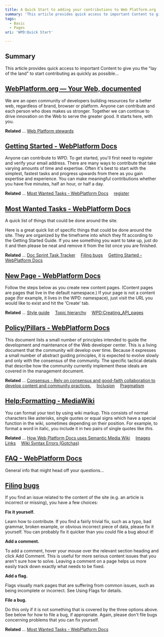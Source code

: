 ```yaml
---
title: A Quick Start to adding your contributions to Web Platform.org
summary: 'This article provides quick access to important Content to give you the &quot;lay of the land&quot; to start contributing as quickly as possible...'
tags:
  - Basic
  - Pages
uri: 'WPD:Quick Start'

---
```

## <span>Summary</span>

This article provides quick access to important Content to give you the &quot;lay of the land&quot; to start contributing as quickly as possible...

## <span>[WebPlatform.org — Your Web, documented](http://www.webplatform.org/)</span>

We are an open community of developers building resources for a better web, regardless of brand, browser or platform. Anyone can contribute and each person who does makes us stronger. Together we can continue to drive innovation on the Web to serve the greater good. It starts here, with you.

**Related** ... [Web Platform stewards](http://webplatform.org/stewards/) 

## <span>[Getting Started - WebPlatform Docs](http://docs.webplatform.org/wiki/WPD:Getting_Started)</span>

Anyone can contribute to WPD. To get started, you'll first need to register and verify your email address. There are many ways to contribute that take varying amounts of time and expertise. Often it's best to start with the simplest, fastest tasks and progress upwards from there as you gain expertise and experience. You can make meaningful contributions whether you have five minutes, half an hour, or half a day.

**Related** ... [Most Wanted Tasks - WebPlatform Docs](http://docs.webplatform.org/wiki/WPD:Most_Wanted_Tasks)  [register](http://docs.webplatform.org/w/index.php?title=Special:UserLogin&type=signup) 

## <span>[Most Wanted Tasks - WebPlatform Docs](http://docs.webplatform.org/wiki/WPD:Most_Wanted_Tasks)</span>

A quick list of things that could be done around the site.

Here is a great quick list of specific things that could be done around the site. They are organized by the timeframe into which they fit according to the Getting Started Guide. If you see something you want to take up, just do it and then please be neat and remove it from the list once you are finished.

**Related** ... [Doc Sprint Task Tracker](https://docs.google.com/spreadsheet/ccc?key=0Aoc3F7WkVTNUdGg1UnVCakExMjZBUjIxYThGdTh5X2c#gid=8)  [Filing bugs](http://docs.webplatform.org/wiki/WPD:Filing_Bugs)  [Getting Started - WebPlatform Docs](http://docs.webplatform.org/wiki/WPD:Getting_Started) 

## <span>[New Page - WebPlatform Docs](http://docs.webplatform.org/wiki/WPD:New_Page)</span>

Follow the steps below as you create new content pages. (Content pages are pages that live in the default namespace.) If your page is not a content page (for example, it lives in the WPD: namespace), just visit the URL you would like to exist and hit the 'Create' tab.

**Related** ... [Style guide](http://docs.webplatform.org/wiki/WPD:Manual_Of_Style)  [Topic hierarchy](http://docs.webplatform.org/wiki/WPD:Content/Topic_Hierarchy)  [WPD:Creating\_API\_pages](http://docs.webplatform.org/wiki/WPD:Creating_API_pages) 

## <span>[Policy/Pillars - WebPlatform Docs](http://docs.webplatform.org/wiki/WPD:Pillars)</span>

This document lists a small number of principles intended to guide the development and maintenance of the Web developer center. This is a living document that the community will develop over time. Because it expresses a small number of abstract guiding principles, it is expected to evolve slowly and only with the consensus of the community. The specific tactical details that describe how the community currently implement these ideals are covered in the management document.

**Related** ... [Consensus - Rely on consensus and good-faith collaboration to develop content and community practices.](http://docs.webplatform.org/wiki/WPD:Pillars#Consensus)  [Inclusion](http://docs.webplatform.org/wiki/WPD:Pillars#Inclusion)  [Pragmatism](http://docs.webplatform.org/wiki/WPD:Pillars#Pragmatism) 

## <span>[Help:Formatting - MediaWiki](http://www.mediawiki.org/wiki/Help:Formatting)</span>

You can format your text by using wiki markup. This consists of normal characters like asterisks, single quotes or equal signs which have a special function in the wiki, sometimes depending on their position. For example, to format a word in italic, you include it in two pairs of single quotes like *this*.

**Related** ... [How Web Platform Docs uses Semantic Media Wiki](http://docs.webplatform.org/wiki/WPD:Implementation_Patterns)  [Images](http://www.mediawiki.org/wiki/Help:Images)  [Links](http://www.mediawiki.org/wiki/Help:Links)  [Wiki Syntax Errors (Gotchas)](http://docs.webplatform.org/wiki/WPD:Manual_Of_Style/Gotchas) 

## <span>[FAQ - WebPlatform Docs](http://docs.webplatform.org/wiki/WPD:FAQ)</span>

General info that might head off your questions...

## <span>[Filing bugs](http://docs.webplatform.org/wiki/WPD:Filing_Bugs)</span>

If you find an issue related to the content of the site (e.g. an article is incorrect or missing), you have a few choices:

**Fix it yourself.**

Learn how to contribute. If you find a fairly trivial fix, such as a typo, bad grammar, broken example, or obvious incorrect piece of data, please fix it yourself. You can probably fix it quicker than you could file a bug about it!

**Add a comment.**

To add a comment, hover your mouse over the relevant section heading and click Add Comment. This is useful for more serious content issues that you aren't sure how to solve. Leaving a comment on a page helps us more easily track down exactly what needs to be fixed.

**Add a flag.**

Flags visually mark pages that are suffering from common issues, such as being incomplete or incorrect. See Using Flags for details.

**File a bug.**

Do this only if it is not something that is covered by the three options above. See below for how to file a bug, if appropriate. Again, please don't file bugs concerning problems that you can fix yourself.

**Related** ... [Most Wanted Tasks - WebPlatform Docs](http://docs.webplatform.org/wiki/WPD:Most_Wanted_Tasks) 

